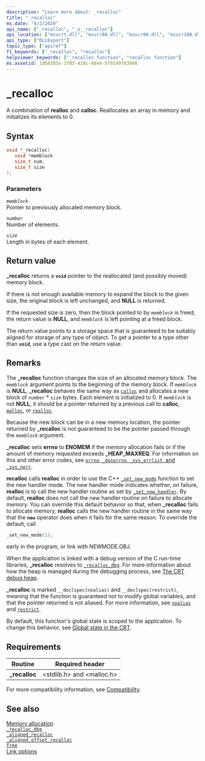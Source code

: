 ```yaml
---
description: "Learn more about: _recalloc"
title: "_recalloc"
ms.date: "4/2/2020"
api_name: ["_recalloc", "_o__recalloc"]
api_location: ["msvcrt.dll", "msvcr80.dll", "msvcr90.dll", "msvcr100.dll", "msvcr100_clr0400.dll", "msvcr110.dll", "msvcr110_clr0400.dll", "msvcr120.dll", "msvcr120_clr0400.dll", "ucrtbase.dll", "api-ms-win-crt-heap-l1-1-0.dll", "api-ms-win-crt-private-l1-1-0.dll"]
api_type: ["DLLExport"]
topic_type: ["apiref"]
f1_keywords: ["_recalloc", "recalloc"]
helpviewer_keywords: ["_recalloc function", "recalloc function"]
ms.assetid: 1db8305a-3f03-418c-8844-bf9149f63046
---
```

# _recalloc

A combination of **realloc** and **calloc**. Reallocates an array in memory and initializes its elements to 0.

## Syntax

```C
void *_recalloc(
   void *memblock
   size_t num,
   size_t size
);
```

### Parameters

*`memblock`*\
Pointer to previously allocated memory block.

*`number`*\
Number of elements.

*`size`*\
Length in bytes of each element.

## Return value

**_recalloc** returns a **`void`** pointer to the reallocated (and possibly moved) memory block.

If there is not enough available memory to expand the block to the given size, the original block is left unchanged, and **NULL** is returned.

If the requested size is zero, then the block pointed to by *`memblock`* is freed; the return value is **NULL**, and *`memblock`* is left pointing at a freed block.

The return value points to a storage space that is guaranteed to be suitably aligned for storage of any type of object. To get a pointer to a type other than **`void`**, use a type cast on the return value.

## Remarks

The **_recalloc** function changes the size of an allocated memory block. The *`memblock`* argument points to the beginning of the memory block. If *`memblock`* is **NULL**, **_recalloc** behaves the same way as [`calloc`](calloc.md) and allocates a new block of *`number`* * *`size`* bytes. Each element is initialized to 0. If *`memblock`* is not **NULL**, it should be a pointer returned by a previous call to **calloc**, [`malloc`](malloc.md), or [`realloc`](realloc.md).

Because the new block can be in a new memory location, the pointer returned by **_recalloc** is not guaranteed to be the pointer passed through the *`memblock`* argument.

**_recalloc** sets **errno** to **ENOMEM** if the memory allocation fails or if the amount of memory requested exceeds **_HEAP_MAXREQ**. For information on this and other error codes, see [`errno`, `_doserrno`, `_sys_errlist`, and `_sys_nerr`](../errno-doserrno-sys-errlist-and-sys-nerr.md).

**recalloc** calls **realloc** in order to use the C++ [`_set_new_mode`](set-new-mode.md) function to set the new handler mode. The new handler mode indicates whether, on failure, **realloc** is to call the new handler routine as set by [`_set_new_handler`](set-new-handler.md). By default, **realloc** does not call the new handler routine on failure to allocate memory. You can override this default behavior so that, when **_recalloc** fails to allocate memory, **realloc** calls the new handler routine in the same way that the **`new`** operator does when it fails for the same reason. To override the default, call

```C
_set_new_mode(1);
```

early in the program, or link with NEWMODE.OBJ.

When the application is linked with a debug version of the C run-time libraries, **_recalloc** resolves to [`_recalloc_dbg`](recalloc-dbg.md). For more information about how the heap is managed during the debugging process, see [The CRT debug heap](/visualstudio/debugger/crt-debug-heap-details).

**_recalloc** is marked `__declspec(noalias)` and `__declspec(restrict)`, meaning that the function is guaranteed not to modify global variables, and that the pointer returned is not aliased. For more information, see [`noalias`](../../cpp/noalias.md) and [`restrict`](../../cpp/restrict.md).

By default, this function's global state is scoped to the application. To change this behavior, see [Global state in the CRT](../global-state.md).

## Requirements

|Routine|Required header|
|-------------|---------------------|
|**_recalloc**|\<stdlib.h> and \<malloc.h>|

For more compatibility information, see [Compatibility](../compatibility.md).

## See also

[Memory allocation](../memory-allocation.md)\
[`_recalloc_dbg`](recalloc-dbg.md)\
[`_aligned_recalloc`](aligned-recalloc.md)\
[`_aligned_offset_recalloc`](aligned-offset-recalloc.md)\
[`free`](free.md)\
[Link options](../link-options.md)
